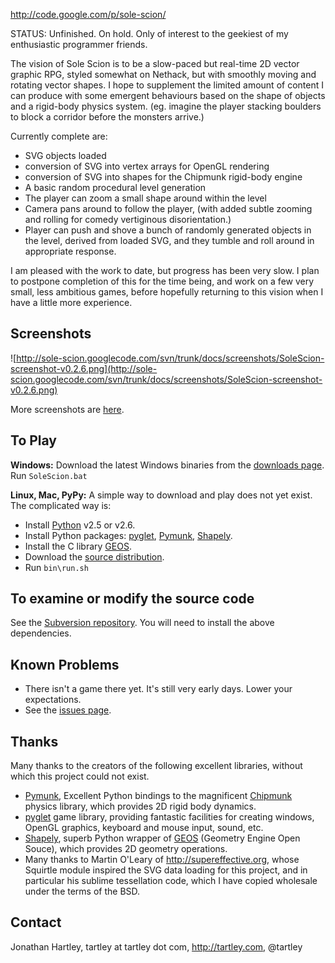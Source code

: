 http://code.google.com/p/sole-scion/

STATUS: Unfinished. On hold. Only of interest to the geekiest of my enthusiastic programmer friends.

The vision of Sole Scion is to be a slow-paced but real-time 2D vector graphic RPG, styled somewhat on Nethack, but with smoothly moving and rotating vector shapes. I hope to supplement the limited amount of content I can produce with some emergent behaviours based on the shape of objects and a rigid-body physics system. (eg. imagine the player stacking boulders to block a corridor before the monsters arrive.)

Currently complete are:
  * SVG objects loaded
  * conversion of SVG into vertex arrays for OpenGL rendering
  * conversion of SVG into shapes for the Chipmunk rigid-body engine
  * A basic random procedural level generation
  * The player can zoom a small shape around within the level
  * Camera pans around to follow the player, (with added subtle zooming and rolling for comedy vertiginous disorientation.)
  * Player can push and shove a bunch of randomly generated objects in the level, derived from loaded SVG, and they tumble and roll around in appropriate response.

I am pleased with the work to date, but progress has been very slow. I plan to postpone completion of this for the time being, and work on a few very small, less ambitious games, before hopefully returning to this vision when I have a little more experience.


## Screenshots ##

![http://sole-scion.googlecode.com/svn/trunk/docs/screenshots/SoleScion-screenshot-v0.2.6.png](http://sole-scion.googlecode.com/svn/trunk/docs/screenshots/SoleScion-screenshot-v0.2.6.png)

More screenshots are [here](http://code.google.com/p/sole-scion/wiki/Screenshots).


## To Play ##

**Windows:** Download the latest Windows binaries from the [downloads page](http://code.google.com/p/sole-scion/downloads/list?can=3). Run `SoleScion.bat`


**Linux, Mac, PyPy:** A simple way to download and play does not yet exist. The complicated way is:

  * Install [Python](http://python.org/download/) v2.5 or v2.6.
  * Install Python packages: [pyglet](http://www.pyglet.org), [Pymunk](http://code.google.com/p/pymunk), [Shapely](http://pypi.python.org/pypi/Shapely/).
  * Install the C library [GEOS](http://trac.osgeo.org/geos/).
  * Download the [source distribution](http://code.google.com/p/sole-scion/downloads/list?can=3).
  * Run `bin\run.sh`


## To examine or modify the source code ##

See the [Subversion repository](http://code.google.com/p/sole-scion/source/checkout). You will need to install the above dependencies.


## Known Problems ##

  * There isn't a game there yet. It's still very early days. Lower your expectations.
  * See the [issues page](http://code.google.com/p/sole-scion/issues/list).


## Thanks ##

Many thanks to the creators of the following excellent libraries, without
which this project could not exist.
  * [Pymunk](http://code.google.com/p/pymunk), Excellent Python bindings to the magnificent  [Chipmunk](http://code.google.com/p/chipmunk-physics/) physics library, which provides 2D rigid body dynamics.
  * [pyglet](http://www.pyglet.org) game library, providing fantastic facilities for creating windows, OpenGL graphics, keyboard and mouse input, sound, etc.
  * [Shapely](http://pypi.python.org/pypi/Shapely/), superb Python wrapper of [GEOS](http://trac.osgeo.org/geos/) (Geometry Engine Open Souce), which provides 2D geometry operations.
  * Many thanks to Martin O'Leary of http://supereffective.org, whose Squirtle module inspired the SVG data loading for this project, and in particular his sublime tessellation code, which I have copied wholesale under the terms of the BSD.


## Contact ##

Jonathan Hartley, tartley at tartley dot com, http://tartley.com, @tartley
